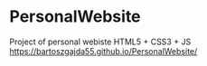 # PersonalWebsite
Project of personal webiste
HTML5 + CSS3 + JS
https://bartoszgajda55.github.io/PersonalWebsite/
